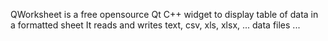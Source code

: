  QWorksheet is a free opensource Qt C++ widget to display table of data in a formatted sheet
 It reads and writes text, csv, xls, xlsx, ... data files
...
